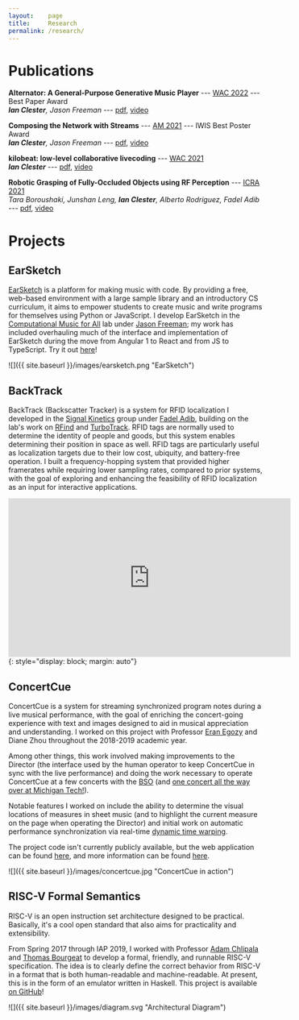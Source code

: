```yaml
---
layout:    page
title:     Research
permalink: /research/
---
```


# Publications

**Alternator: A General-Purpose Generative Music Player** --- [WAC 2022](https://wac2022.i3s.univ-cotedazur.fr/) --- Best Paper Award  
_**Ian Clester**, Jason Freeman_ --- [pdf](https://doi.org/10.5281/zenodo.6767436), [video](https://www.youtube.com/watch?v=ceSlGrpMINA)

**Composing the Network with Streams** --- [AM 2021](https://audiomostly.com/2021/) --- IWIS Best Poster Award  
_**Ian Clester**, Jason Freeman_ --- [pdf](/static/composing-the-network-with-streams.pdf), [video](https://www.youtube.com/watch?v=F2V-n4nsLgM)

**kilobeat: low-level collaborative livecoding** --- [WAC 2021](https://webaudioconf2021.com/)  
_**Ian Clester**_ --- [pdf](https://webaudioconf2021.com/wp-content/uploads/2021/06/kilobeat.pdf), [video](https://youtu.be/0QaM5xgTfEM)

**Robotic Grasping of Fully-Occluded Objects using RF Perception** --- [ICRA 2021](https://www.ieee-icra.org/)  
_Tara Boroushaki, Junshan Leng, **Ian Clester**, Alberto Rodriguez, Fadel Adib_ --- [pdf](https://arxiv.org/pdf/2012.15436.pdf), [video](https://www.youtube.com/watch?v=ZAzeYPcTM78)

# Projects

<!--
## Alternator
TODO

## Aleatora
TODO
-->

## EarSketch
[EarSketch](https://gtcmt.gatech.edu/earsketch) is a platform for making music with code. By providing a free, web-based environment with a large sample library and an introductory CS curriculum, it aims to empower students to create music and write programs for themselves using Python or JavaScript. I develop EarSketch in the [Computational Music for All](https://gtcmt.gatech.edu/computational-music-for-all) lab under [Jason Freeman](https://distributedmusic.gatech.edu/jason/); my work has included overhauling much of the interface and implementation of EarSketch during the move from Angular 1 to React and from JS to TypeScript. Try it out [here](https://earsketch.gatech.edu/earsketch2)!

![]({{ site.baseurl }}/images/earsketch.png "EarSketch")

## BackTrack
BackTrack (Backscatter Tracker) is a system for RFID localization I developed in the [Signal Kinetics](https://www.media.mit.edu/groups/signal-kinetics/overview/) group under [Fadel Adib](https://www.mit.edu/~fadel/), building on the lab's work on [RFind](https://www.media.mit.edu/projects/rfid-localization/overview/) and [TurboTrack](https://www.media.mit.edu/projects/turbotrack-3d-backscatter-localization-for-fine-grained/overview/). RFID tags are normally used to determine the identity of people and goods, but this system enables determining their position in space as well. RFID tags are particularly useful as localization targets due to their low cost, ubiquity, and battery-free operation. I built a frequency-hopping system that provided higher framerates while requiring lower sampling rates, compared to prior systems, with the goal of exploring and enhancing the feasibility of RFID localization as an input for interactive applications.

<iframe width="560" height="315" src="https://www.youtube.com/embed/Ig7wVQ9mWcU?cc_load_policy=1" frameborder="0" allowfullscreen></iframe>{: style="display: block; margin: auto"}

## ConcertCue
ConcertCue is a system for streaming synchronized program notes during a live musical performance, with the goal of enriching the concert-going experience with text and images designed to aid in musical appreciation and understanding. I worked on this project with Professor [Eran Egozy](https://mta.mit.edu/person/eran-egozy) and Diane Zhou throughout the 2018-2019 academic year.

Among other things, this work involved making improvements to the Director (the interface used by the human operator to keep ConcertCue in sync with the live performance) and doing the work necessary to operate ConcertCue at a few concerts with the [BSO](https://www.bso.org/) (and [one concert all the way over at Michigan Tech!](https://events.mtu.edu/event/new_music_for_a_new_year_music_of_the_up)).

Notable features I worked on include the ability to determine the visual locations of measures in sheet music (and to highlight the current measure on the page when operating the Director) and initial work on automatic performance synchronization via real-time [dynamic time warping](https://en.wikipedia.org/wiki/Dynamic_time_warping).

The project code isn't currently publicly available, but the web application can be found [here](http://concertcue.com/), and more information can be found [here](https://musictech.mit.edu/concertcue).

![]({{ site.baseurl }}/images/concertcue.jpg "ConcertCue in action")

## RISC-V Formal Semantics
RISC-V is an open instruction set architecture designed to be practical. Basically, it's a cool open standard that also aims for practicality and extensibility.

From Spring 2017 through IAP 2019, I worked with Professor [Adam Chlipala](http://adam.chlipala.net) and [Thomas Bourgeat](http://www.csail.mit.edu/user/3875) to develop a formal, friendly, and
runnable RISC-V specification. The idea is to clearly define the correct
behavior from RISC-V in a format that is both human-readable and
machine-readable. At present, this is in the form of an emulator written in
Haskell. This project is available [on
GitHub](https://github.com/mit-plv/riscv-semantics)!

![]({{ site.baseurl }}/images/diagram.svg "Architectural Diagram")
